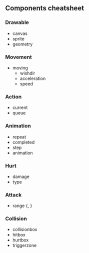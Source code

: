 ## Components cheatsheet

### Drawable
- canvas
- sprite
- geometry

### Movement
- moving
   - wishdir
   - acceleration
   - speed

### Action
- current
- queue

### Animation
- repeat
- completed
- step
- animation

### Hurt
- damage
- type

### Attack
- range {<value>, <visible>}

### Collision
- collisionbox
- hitbox
- hurtbox
- triggerzone